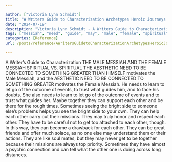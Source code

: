 ```yaml
---

author: ["Victoria Lynn Schmidt"]
title: "A Writers Guide to Characterization Archetypes Heroic Journeys and Other Elements of Dynamic Character Development - part0010_split_050.html"
date: "2024-07-19"
description: "Victoria Lynn Schmidt - A Writers Guide to Characterization Archetypes Heroic Journeys and Other Elements of Dynamic Character Development"
tags: ["messiah", "need", "guide", "may", "male", "female", "spiritual", "aesthetic", "connected", "something", "greater", "motivates", "learn", "let", "go", "outcome", "event", "trust", "together", "sometimes", "bright", "side", "else", "help", "mission"]
categories: [Reference]
url: /posts/reference/AWritersGuidetoCharacterizationArchetypesHeroicJourneysandOtherElementsofDynamicCharacterDevelopment-part0010split050html

---
```



A Writer’s Guide to Characterization
 THE MALE MESSIAH AND THE FEMALE MESSIAH
SPIRITUAL VS. SPIRITUAL
THE AESTHETIC NEED TO BE CONNECTED TO SOMETHING GREATER THAN HIMSELF motivates the Male Messiah, and the AESTHETIC NEED TO BE CONNECTED TO SOMETHING GREATER motivates the Female Messiah. He needs to learn to let go of the outcome of events, to trust what guides him, and to face his doubts.
She also needs to learn to let go of the outcome of events and to trust what guides her. Maybe together they can support each other and be there for the rough times. Sometimes seeing the bright side to someone else’s problems helps you see the bright side to your own.
They can help each other carry out their missions. They may truly honor and respect each other. They have to be careful not to get too attached to each other, though. In this way, they can become a drawback for each other.
They can be great friends and offer much solace, as no one else may understand them or their actions. They are like soul mates, but they may never get to be together because their missions are always top priority.
Sometimes they have almost a psychic connection and can tell what the other one is doing across long distances.
